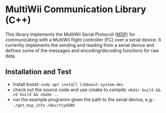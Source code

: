 # MultiWii Communication Library (C++)

This library implements the MultiWii Serial Protocoll ([MSP](http://www.multiwii.com/wiki/index.php?title=Multiwii_Serial_Protocol)) for communicating with a MultiWii flight controller (FC) over a serial device.
It currently implements the sending and reading from a serial device and defines some of the messages and encoding/decoding functions for raw data.

## Installation and Test
- install boost: `sudo apt install libboost-system-dev`
- check out the source code and use cmake to compile: `mkdir build && cd build && cmake ..`
- run the example programm given the path to the serial device, e.g.: `./get_msp_info /dev/ttyUSB0`

